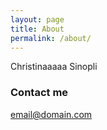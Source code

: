```yaml
---
layout: page
title: About
permalink: /about/
---
```


Christinaaaaa Sinopli

### Contact me

[email@domain.com](csinopli@gmail.com)
